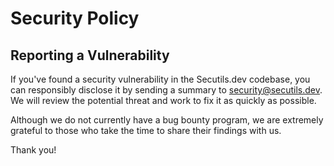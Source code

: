 # Security Policy

## Reporting a Vulnerability

If you've found a security vulnerability in the Secutils.dev codebase, you can responsibly disclose it by sending a summary to security@secutils.dev.
We will review the potential threat and work to fix it as quickly as possible.

Although we do not currently have a bug bounty program, we are extremely grateful to those who take the time to share their findings with us.

Thank you!
